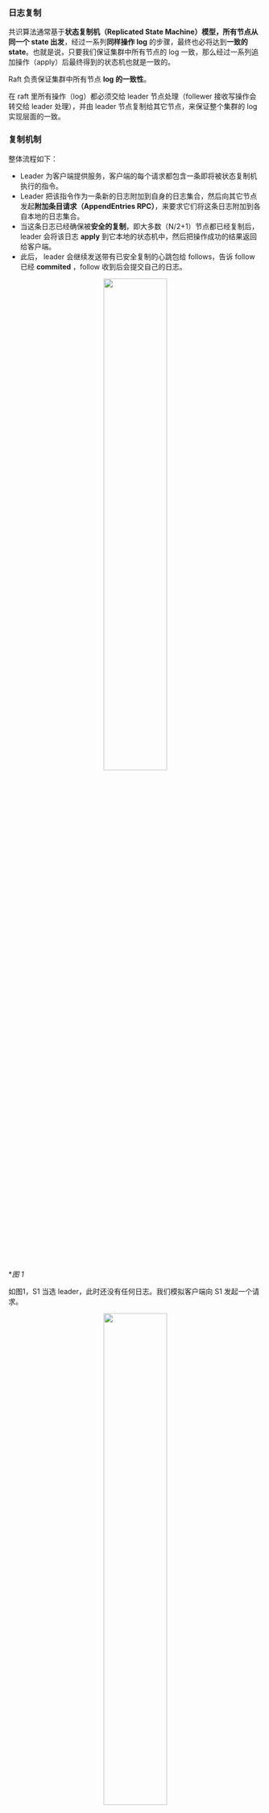 ### 日志复制

共识算法通常基于**状态复制机（Replicated State Machine）模型，所有节点从同一个 state 出发**，经过一系列**同样操作 log** 的步骤，最终也必将达到**一致的 state**。也就是说，只要我们保证集群中所有节点的 log 一致，那么经过一系列追加操作（apply）后最终得到的状态机也就是一致的。

Raft 负责保证集群中所有节点 **log 的一致性**。

在 raft 里所有操作（log）都必须交给 leader 节点处理（follewer 接收写操作会转交给 leader 处理），并由 leader 节点复制给其它节点，来保证整个集群的 log 实现层面的一致。



### 复制机制

整体流程如下：

- Leader 为客户端提供服务，客户端的每个请求都包含一条即将被状态复制机执行的指令。
- Leader 把该指令作为一条新的日志附加到自身的日志集合，然后向其它节点发起**附加条目请求（AppendEntries RPC）**，来要求它们将这条日志附加到各自本地的日志集合。
- 当这条日志已经确保被**安全的复制**，即大多数（N/2+1）节点都已经复制后，leader 会将该日志 **apply** 到它本地的状态机中，然后把操作成功的结果返回给客户端。
- 此后， leader 会继续发送带有已安全复制的心跳包给 follows，告诉 follow 已经 **commited** ，follow 收到后会提交自己的日志。



<div align=middle><img src=".images/11bd5a3d291b43d2b31fea3a75fb3655~tplv-k3u1fbpfcp-watermark.image" width="50%" height="50%" /></div>

**图 1*

如图1，S1 当选 leader，此时还没有任何日志。我们模拟客户端向 S1 发起一个请求。

<div align=middle><img src=".images/7a17a0e447534541a520ec97a9942cdd~tplv-k3u1fbpfcp-watermark.image" width="50%" height="50%" /></div> 

**图 2*

如图2，S1 收到客户端请求后新增了一条日志 (term2, index1)，然后并行地向其它节点发起 AppendEntries RPC。

<div align=middle><img src=".images/2b0c350086014a52a4989f02f5262153~tplv-k3u1fbpfcp-watermark.image" width="50%" height="50%" /></div>
 **图 3*

如图3，S2、S4 率先收到了请求，各自附加了该日志，并向 S1 回应响应。

<div align=middle><img src=".images/6f062cd961a24c5a951f2c025f065bd4~tplv-k3u1fbpfcp-watermark.image" width="50%" height="50%" /></div> **图 4*

如图4，所有节点都附加了该日志，但由于 leader 尚未收到任何响应，因此暂时还不清楚该日志到底是否被成功复制。

<div align=middle><img src=".images/97dbbaaf72cc4a2ba148cb252bce95ec~tplv-k3u1fbpfcp-watermark.image" width="50%" height="50%" /></div> **图 5*

如图5，当 S1 收到**2个节点**的响应时，该日志条目的边框就已经变为实线，表示该日志已经**安全的复制**，因为在5节点集群中，2个 follower 节点加上 leader 节点自身，副本数已经确保过半，此时 **S1 将响应客户端的请求**。

<div align=middle><img src=".images/a127762b466a48719967d52ab9f0636c~tplv-k3u1fbpfcp-watermark.image" width="50%" height="50%" /></div> **图 6*

如图6，leader 后续会持续发送心跳包给 followers，心跳包中会携带当前**已经安全复制（我们称之为 committed）的日志索引**，此处为 (term2, index1)。

<div align=middle><img src=".images/f7ebe584867b4c0b98b1e46f595a5007~tplv-k3u1fbpfcp-watermark.image" width="50%" height="50%" /></div> **图 7*

如图7，所有 follower 都通过心跳包得知 (term2, index1) 的 log 已经成功复制 （committed），因此所有节点中该日志条目的边框均变为实线。



### 日志一致性的保证

Raft 保证：**如果不同的节点日志集合中的两个日志条目拥有相同的 term 和 index，那么它们一定存储了相同的指令。**

为什么可以作出这种保证？因为 raft 要求 leader 在一个 term 内针对同一个 index 只能创建一条日志，并且永远不会修改它。



同时也保证：**如果不同的节点日志集合中的两个日志条目拥有相同的 term 和 index，那么它们之前的所有日志条目也全部相同。**

这是因为 leader 发出的 AppendEntries RPC 中会额外携带**上一条**日志的 (term, index)，如果 follower 在本地找不到相同的 (term, index) 日志，则**拒绝接收这次新的日志**。

所以，只要 follower 持续正常地接收来自 leader 的日志，那么就可以通过归纳法验证上述结论。



### 日志不一致场景

在所有节点正常工作的时候，leader 和 follower的日志总是保持一致，AppendEntries RPC 也永远不会失败。然而我们总要面对任意节点随时可能宕机的风险，如何在这种情况下继续保持集群日志的一致性才是我们真正要解决的问题。

<div align=middle><img src=".images/012758dde1ba4305b417d860236a2ecc~tplv-k3u1fbpfcp-watermark.image" width="70%" height="70%" /></div>

*日志不一致场景图*



上图展示了一个 term8 的 leader 刚上任时，集群中日志可能存在的混乱情况。例如 follower 可能缺少一些日志（a ~ b），可能多了一些未提交的日志（c ~ d），也可能既缺少日志又多了一些未提交日志（e ~ f）。

*注：Follower 不可能比 leader 多出一些已提交（committed）日志，这一点是通过选举上的限制来达成的，会在下一篇 Safety 部分介绍。*

我们先来尝试复现上述 a ~ f 场景，最后再讲 raft 如何解决这种不一致问题。

**场景a~b. Follower 日志落后于 leader**

这种场景其实很简单，即 **follower 宕机了一段时间**，follower-a 从收到 (term6, index9) 后开始宕机，follower-b 从收到 (term4, index4) 后开始宕机。这里不再赘述。

**场景c. Follower 日志比 leader 多 term6**

当 term6 的 leader 正在将 (term6, index11) 向 follower 同步时，该 leader 发生了宕机，且此时只有 follower-c 收到了这条日志的 AppendEntries RPC。然后经过一系列的选举，term7 可能是选举超时，也可能是 leader 刚上任就宕机了，最终 term8 的 leader 上任了，成就了我们看到的场景 c。

**场景d. Follower 日志比 leader 多 term7**

当 term6 的 leader 将 (term6, index10) 成功 commit 后，发生了宕机。此时 term7 的 leader 走马上任，连续同步了两条日志给 follower，然而还没来得及 commit 就宕机了，随后集群选出了 term8 的 leader。

**场景e. Follower 日志比 leader 少 term5 ~ 6，多 term4**

当 term4 的 leader 将 (term4, index7) 同步给 follower，且将 (term4, index5) 及之前的日志成功 commit 后，发生了宕机，紧接着 follower-e 也发生了宕机。这样在 term5~7 内发生的日志同步全都被 follower-e 错过了。当 follower-e 恢复后，term8 的 leader 也刚好上任了。

**场景f. Follower 日志比 leader 少 term4 ~ 6，多 term2 ~ 3**

当 term2 的 leader 同步了一些日志（index4 ~ 6）给 follower 后，尚未来得及 commit 时发生了宕机，但它很快恢复过来了，又被选为了 term3 的 leader，它继续同步了一些日志（index7~11）给 follower，但同样未来得及 commit 就又发生了宕机，紧接着 follower-f 也发生了宕机，当 follower-f 醒来时，集群已经前进到 term8 了。



### 如何处理日志不一致

**Raft 强制要求 follower 必须复制 leader 的日志集合来解决不一致问题。**

也就是说，follower 节点上任何与 leader 不一致的日志，都会被 leader 节点上的日志所覆盖。这并不会产生什么问题，因为某些选举上的限制，如果 follower 上的日志与 leader 不一致，比 leader 的多。那么该日志在 follower 上**一定是未提交的**。未提交的日志并不会应用到状态机，也不会被外部的客户端感知到。

要使得 follower 的日志集合跟自己保持完全一致，leader 必须先找到二者间**最后一次**达成一致的地方。因为一旦这条日志达成一致，在这之前的日志一定也都一致。这个确认操作是在 AppendEntries RPC 的一致性检查步骤完成的。



